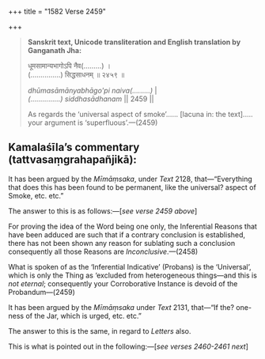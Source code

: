 +++
title = "1582 Verse 2459"

+++
> **Sanskrit text, Unicode transliteration and English translation by Ganganath Jha:** 
>
> धूमसामान्यभागोऽपि नैव(.........) ।  
> (...............) सिद्धसाधनम् ॥ २४५९ ॥ 
>
> *dhūmasāmānyabhāgo'pi naiva(.........)* \|  
> *(...............) siddhasādhanam* \|\| 2459 \|\| 
>
> As regards the ‘universal aspect of smoke’...... [lacuna in: the text]..... your argument is ‘superfluous’.—(2459)



## Kamalaśīla’s commentary (tattvasaṃgrahapañjikā):

It has been argued by the *Mīmāṃsaka*, under *Text* 2128, that—“Everything that does this has been found to be permanent, like the universal? aspect of Smoke, etc. etc.”

The answer to this is as follows:—[*see verse 2459 above*]

For proving the idea of the Word being one only, the Inferential Reasons that have been adduced are such that if a contrary conclusion is established, there has not been shown any reason for sublating such a conclusion consequently all those Reasons are *Inconclusive*.—(2458)

What is spoken of as the ‘Inferential Indicative’ (Probans) is the ‘Universal’, which is only the Thing as ‘excluded from heterogeneous things—and this is *not eternal*; consequently your Corroborative Instance is devoid of the Probandum—(2459)

It has been argued by the *Mīmāṃsaka* under *Text* 2131, that—“If the? one-ness of the Jar, which is urged, etc. etc.”

The answer to this is the same, in regard to *Letters* also.

This is what is pointed out in the following:—[*see verses 2460-2461 next*]


